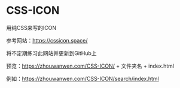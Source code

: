 # CSS-ICON

用纯CSS来写的ICON

参考网站：https://cssicon.space/

将不定期练习此网站并更新到GitHub上

预览：https://zhouwanwen.com/CSS-ICON/   +   文件夹名    +   index.html

例如：https://zhouwanwen.com/CSS-ICON/search/index.html